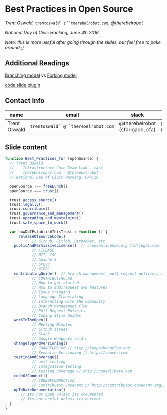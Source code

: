 # Best Practices in Open Source

*Trent Oswald, `trentoswald``@``therebelrobot.com`, @therebelrobot*

*National Day of Civic Hacking, June 4th 2016*


*Note: this is more useful after going through the slides, but feel free to poke around ;)*

## Additional Readings

[Branching model](https://www.atlassian.com/git/tutorials/comparing-workflows/feature-branch-workflow) vs [Forking model](https://www.atlassian.com/git/tutorials/comparing-workflows/forking-workflow)

[code slide plugin](https://github.com/thejameskyle/spectacle-code-slide)

## Contact Info

name | email | slack | irc | github  
---- | ----- | ----- | --- | ------ 
Trent Oswald | `trentoswald``@``therebelrobot.com` | @therebelrobot (sfbrigade, cfa) | @therebelrobot (freenode) | https://github.com/therebelrobot

## Slide content

```js
function Best_Practices_for (openSource) {
  // Trent Oswald 
  //    Infrastructure Core Team Lead - c4sf 
  //    therebelrobot.com - @therebelrobot
  // National Day of Civic Hacking, 6/4/16

  openSource !== freeLunch()
  openSource === trust()

  trust.access_source()
  trust.legally()
  trust.contribute()
  trust.governance_and_management()
  trust.upgrading_and_mantaining()
  trust.safe_space_to_work()

  var howDoIEstablishThisTrust = function () {
      releaseOfSourceCode() 
            // Github, Gitlab, Bitbucket, etc 
    publicAndPermissiveLicense()  // choosealicense.org tldrlegal.com
            // LICENSE
            // MIT, ISC
            // Apache 2
            // GPLv3
            // WTFPL
    contributingGuide()  // branch management, pull request policies, style guides
            // CONTRIBUTING.md
            // How to get started
            // How to add/request new features
            // Issue triaging
            // Language Translating
            // Interacting with the Community
            // Branch Management Flow
            // Pull Request Policies
            // Coding Style Guides
    workInTheOpen() 
            // Meeting Minutes
            // Github Issues
            // Slack
            // Google Hangouts on Air
    changelogAndVersioning() 
            // CHANGELOG.md // http://keepachangelog.org
            // Semantic Versioning // http://semver.com
    testingAndCoverage() 
            // unit testing
            // integration testing 
            // testing coverage // http://codeclimate.com
    codeOfConduct() 
            // CODEOFCONDUCT.md
            // Contributor Covenant // http://contributor-covenant.org/
    upToDateDocumentation() 
       // Its not open unless its documented.
       // Its not useful unless its current.
  }
} 
```
